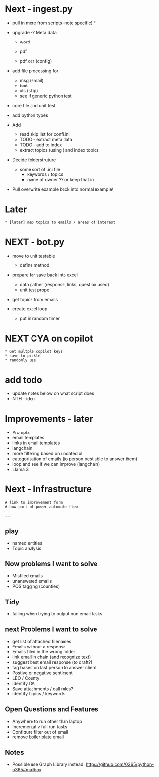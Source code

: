 

# Next - ingest.py

* pull in more from scripts (note specific)
	* 

* upgrade -? Meta data
	* word
	* pdf

	* pdf ocr (config)
* add file processing for
	* msg (email)
	* text
	* xls (skip)
	* see if generic python test
* core file and unit test
* add python types

* Add
	* read skip list for confi.ini
	* TODO - extract meta data
	* TODO - add to index
	* extract topics (using ) and index topics 

* Decide folderstruture
	* some sort of .ini file
		* keywords / topics
		* name of owner ?? or keep that in 

* Pull overwrite example back into normal example\\

# Later
	* [later] map topics to emails / areas of interest


# NEXT - bot.py

* move to unit testable 
	* define method

* prepare for save back into excel
	* data gather (response, links, question used)
	* unit test prope

* get topics from emails

* create excel loop
	* put in random timer

# NEXT CYA on copilot
	* Get multple copilot keys
	* save to pickle
	* randomly use


# add todo
* update notes below on what script does
* NTH - iden

# Improvements - later
* Prompts
* email templates
* links in email templates
* langchain
* more filtering based on updated xl
* categorisation of emails (to person best able to answer them)
* loop and see if we can improve (langchain)
* Llama 3


# Next - Infrastructure
	# link to improvement form
	# how part of power automate flow
==


## play

* named entities
* Topic analysis

## Now problems I want to solve

* Misfiled emails
* unanswered emails
* POS tagging (counties)

## Tidy

* failing when trying to output non email tasks


## next Problems I want to solve
* get list of attached filenames
* Emails without a response
* Emails filed in the wrong folder
* link email in chain (and recognize text)
* suggest best email response (to draft?)
* tag based on last person to answer client
* Postive or negative sentiment
* LEO / County
* identify DA
* Save attachments / call rules?
* identify topics / keywords

## Open Questions and Features

* Anywhere to run other than laptop
* Incremental v full run tasks
* Configure filter out of email
* remove boiler plate email

## Notes

* Possible use Graph Library instead: https://github.com/O365/python-o365#mailbox




